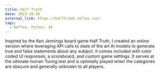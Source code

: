```yaml
---
title: Half Truth
date: 2023-10-26
external_link: https://halftruth.reflex.run/
tags:
  - Reflex, Python, AI
---
```


Inspired by the Ken Jennings board game Half Truth, I created an online version where leveraging API calls to state of the art AI models to generate true and false statements about any subject. It comes included with color coded UI responses, a scoreboard, and custom game settings. It serves at the ultimate human Turing test and is optimally played when the categories are obscure and generally unknown to all players. 
<!--more-->

